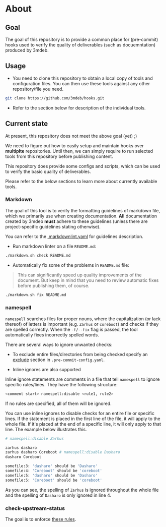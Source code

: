 # About

## Goal

The goal of this repository is to provide a common place for (pre-commit) hooks
used to verify the quality of deliverables (such as docuemntation) produced by
3mdeb.

## Usage

* You need to clone this repository to obtain a local copy of tools and
  configuration files. You can then use these tools against any other
  repository/file you need.

```bash
git clone https://github.com/3mdeb/hooks.git
```

* Refer to the section below for description of the individual tools.

## Current state

At present, this repository does not meet the above goal (yet) ;)

We need to figure out how to easily setup and maintain hooks over **multiplte**
repositories. Until then, we can simply require to run selected tools from this
repository before publishing content.

This repository does provide some configs and scripts, which can be used to
verify the basic quality of deliverables.

Please refer to the below sections to learn more about currently available
tools.

### Markdown

The goal of this tool is to verify the formatting guidelines of markdown
file, which we primarily use when creating documentation. **All** documentation
created by 3mdeb **must** adhere to these guidelines (unless there are
project-specific guidelines stating otherwise).

You can refer to the [.markdownlint.yaml](.markdownlint.yaml) for guidelines
description.

* Run markdown linter on a file `README.md`:

```bash
./markdown.sh check README.md
```

* Automatically fix some of the problems in `README.md` file:

> This can significantly speed up quality improvements of the document. But
> keep in mind that you need to review automatic fixes before publishing them,
> of course.

```bash
./markdown.sh fix README.md
```

### namespell

`namespell` searches files for proper nouns, where the capitalization (or lack
thereof) of letters is important (e.g. `Zarhus` or `coreboot`) and checks if
they are spelled correctly. When the `-f/--fix` flag is passed, the tool
automatically fixes incorrectly spelled words.

There are several ways to ignore unwanted checks:

* To exclude entire files/directories from being checked specify an
[exclude](https://pre-commit.com/#config-exclude) section in
`.pre-commit-config.yaml`.

* Inline ignores are also supported

Inline ignore statements are comments in a file that tell `namespell` to ignore
specific rules/lines. They have the following structure:

```bash
<comment start> namespell:disable <rule1, rule2>
```

If no rules are specified, all of them will be ignored.

You can use inline ignores to disable checks for an entire file or specific
lines. If the statement is placed in the first line of the file, it will apply
to the whole file. If it's placed at the end of a specific line, it will only
apply to that line. The example below illustrates this.

```bash
# namespell:disable Zarhus

zarhus dasharo
zarhus dasharo Coreboot # namespell:disable Dasharo
dasharo Coreboot
```

```bash
somefile:3: 'dasharo' should be 'Dasharo'
somefile:4: 'Coreboot' should be 'coreboot'
somefile:5: 'dasharo' should be 'Dasharo'
somefile:5: 'Coreboot' should be 'coreboot'
```

As you can see, the spelling of `Zarhus` is ignored throughout the whole file
and the spelling of `Dasharo` is only ignored in line 4.

### check-upstream-status

The goal is to enforce
[these rules](https://docs.dasharo.com/dev-proc/source-code-structure/#commit-message-guidelines).
